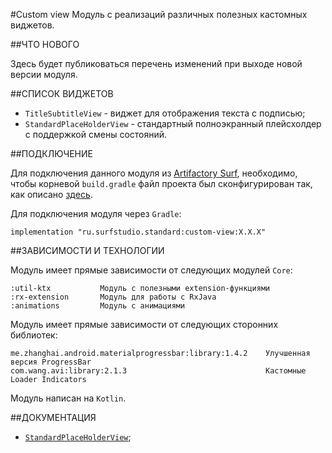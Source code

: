 #Custom view
Модуль с реализаций различных полезных кастомных виджетов.

##ЧТО НОВОГО

Здесь будет публиковаться перечень изменений при выходе новой версии модуля.

##СПИСОК ВИДЖЕТОВ

+ `TitleSubtitleView` - виджет для отображения текста с подписью;
+ `StandardPlaceHolderView` - стандартный полноэкранный плейсхолдер с поддержкой смены состояний.

##ПОДКЛЮЧЕНИЕ

Для подключения данного модуля из [Artifactory Surf](http://artifactory.surfstudio.ru), необходимо, 
чтобы корневой `build.gradle` файл проекта был сконфигурирован так, как описано 
[здесь](https://bitbucket.org/surfstudio/android-standard/overview).
  
Для подключения модуля через `Gradle`:

    implementation "ru.surfstudio.standard:custom-view:X.X.X"
    
##ЗАВИСИМОСТИ И ТЕХНОЛОГИИ

Модуль имеет прямые зависимости от следующих модулей `Core`:

    :util-ktx           Модуль с полезными extension-функциями
    :rx-extension       Модуль для работы с RxJava
    :animations         Модуль с анимациями
    
Модуль имеет прямые зависимости от следующих сторонних библиотек:

    me.zhanghai.android.materialprogressbar:library:1.4.2    Улучшенная версия ProgressBar
    com.wang.avi:library:2.1.3                               Кастомные Loader Indicators

Модуль написан на `Kotlin`.

##ДОКУМЕНТАЦИЯ

+ [`StandardPlaceHolderView`](/surfstudio/android-standard/src/master/custom-view/STANDARD-PLACEHOLDER-VIEW-README.md);